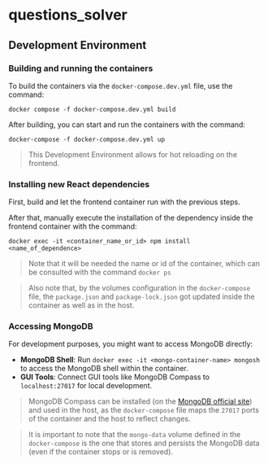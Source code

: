 # questions_solver

## Development Environment

### Building and running the containers

To build the containers via the ```docker-compose.dev.yml``` file, use the command:

```
docker compose -f docker-compose.dev.yml build
```

After building, you can start and run the containers with the command:

```
docker-compose -f docker-compose.dev.yml up
```

> This Development Environment allows for hot reloading on the frontend.

### Installing new React dependencies

First, build and let the frontend container run with the previous steps.

After that, manually execute the installation of the dependency inside the frontend container with the command:


```
docker exec -it <container_name_or_id> npm install <name_of_dependence>
```

> Note that it will be needed the name or id of the container, which can be consulted with the command ```docker ps```

> Also note that, by the volumes configuration in the `docker-compose` file, the ```package.json``` and ```package-lock.json``` got updated inside the container as well as in the host.

### Accessing MongoDB

For development purposes, you might want to access MongoDB directly:

*   **MongoDB Shell**: Run `docker exec -it <mongo-container-name> mongosh` to access the MongoDB shell within the container.
*   **GUI Tools**: Connect GUI tools like MongoDB Compass to `localhost:27017` for local development.

> MongoDB Compass can be installed (on the [MongoDB official site](https://www.mongodb.com/try/download/shell)) and used in the host, as the ```docker-compose``` file maps the ```27017``` ports of the container and the host to reflect changes.

> It is important to note that the ```mongo-data``` volume defined in the ```docker-compose``` is the one that stores and persists the MongoDB data (even if the container stops or is removed).

